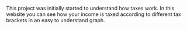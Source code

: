 This project was initially started to understand how taxes work. 
In this website you can see how your income is taxed according to different tax brackets in an easy to understand graph.
